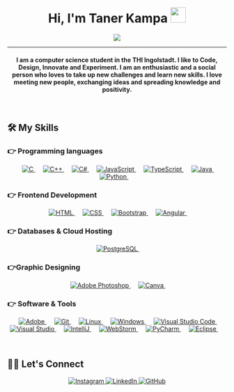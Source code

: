 <h1 align="center">Hi, I'm Taner Kampa <img src="https://media.giphy.com/media/hvRJCLFzcasrR4ia7z/giphy.gif" width="35"></h1>
<p align="center">
  <a href="https://github.com/DenverCoder1/readme-typing-svg"><img src="https://readme-typing-svg.herokuapp.com?color=51F794&center=true&vCenter=true&multiline=true&height=70&lines=Computer+Science+Student;Always+learning+new+things"></a>
</p>
<hr/>
<h4 align="center">I am a computer science student in the THI Ingolstadt. I like to Code, Design, Innovate and Experiment. I am an enthusiastic and a social person who loves to take up new challenges and learn new skills. I love meeting new people, exchanging ideas and spreading knowledge and positivity.</h4>
<br>

## 🛠️ My Skills

### 👉 Programming languages

<p align="center"> 
  &emsp; 
  <a href="https://www.cprogramming.com/" target="_blank"> 
    <img alt="C" src="https://img.shields.io/badge/c-%2300599C.svg?style=for-the-badge&logo=c&logoColor=white">
  </a> 
  &emsp;
  <a href="https://www.w3schools.com/cpp/" target="_blank"> 
    <img alt="C++" src="https://img.shields.io/badge/c++-%2300599C.svg?style=for-the-badge&logo=c%2B%2B&logoColor=white">
  </a> 
  &emsp;
    <a href="https://docs.microsoft.com/de-de/dotnet/csharp/" target="_blank"> 
    <img alt="C#" src="https://img.shields.io/badge/c%23-%23239120.svg?style=for-the-badge&logo=c-sharp&logoColor=white">
  </a> 
  &emsp;
  <a href="https://developer.mozilla.org/en-US/docs/Web/JavaScript" target="_blank"> 
     <img alt="JavaScript" src="https://img.shields.io/badge/javascript-%23323330.svg?style=for-the-badge&logo=javascript&logoColor=%23F7DF1E">
   </a>
  &emsp;
  <a href="https://www.typescriptlang.org/" target="_blank"> 
     <img alt="TypeScript" src="https://img.shields.io/badge/typescript-%23007ACC.svg?style=for-the-badge&logo=typescript&logoColor=white">
   </a>
  &emsp;
  <a href="https://www.java.com" target="_blank"> 
    <img alt="Java" src="https://img.shields.io/badge/java-%23ED8B00.svg?style=for-the-badge&logo=java&logoColor=white">
  </a>
  &emsp;
   <a href="https://www.python.org" target="_blank">
    <img alt="Python" src="https://img.shields.io/badge/python-%2314354C.svg?style=for-the-badge&logo=python&logoColor=white">
  </a>
&emsp; 
</p>

### 👉 Frontend Development

<p align="center"> 
    &emsp; 
    <a href="https://www.w3.org/html/" target="_blank"> 
        <img alt="HTML" src="https://img.shields.io/badge/html5-%23E34F26.svg?style=for-the-badge&logo=html5&logoColor=white">
    </a>   
    &emsp;
    <a href="https://www.w3schools.com/css/" target="_blank">
        <img alt="CSS" src="https://img.shields.io/badge/css3-%231572B6.svg?style=for-the-badge&logo=css3&logoColor=white">
    </a> 
    &emsp;
    <a href="https://getbootstrap.com" target="_blank"> 
        <img alt="Bootstrap" src="https://img.shields.io/badge/bootstrap-%23563D7C.svg?style=for-the-badge&logo=bootstrap&logoColor=white"/>
    </a>
    &emsp;
    <a href="https://angular.io/" target="_blank"> 
        <img alt="Angular" src="https://img.shields.io/badge/angular-%23DD0031.svg?style=for-the-badge&logo=angular&logoColor=white"/>
    </a>
    &emsp; 
</p>

### 👉 Databases & Cloud Hosting

<p align="center">
    &emsp;
    <a href="https://www.postgresql.org/" target="_blank">
        <img alt="PostgreSQL" src="https://img.shields.io/badge/postgres-%23316192.svg?style=for-the-badge&logo=postgresql&logoColor=white">
    </a>
    &emsp;
</p>
  
### 👉Graphic Designing
<p align="center">
    &emsp;
    <a href="https://www.adobe.com/de/products/photoshop.html" target="_blank"> 
        <img alt="Adobe Photoshop" src="https://img.shields.io/badge/adobephotoshop-%2331A8FF.svg?style=for-the-badge&logo=adobephotoshop&logoColor=white"/>
    </a>
    &emsp;
    <a href="https://www.canva.com/de_de/" target="_blank">
        <img alt="Canva" src="https://img.shields.io/badge/Canva-%2300C4CC.svg?style=for-the-badge&logo=Canva&logoColor=white"/>
    </a>
    &emsp; 
 </p>

### 👉 Software & Tools

<p align="center">
&emsp;
    <a href="#">
        <img alt="Adobe" src="https://img.shields.io/badge/adobe-%23FF0000.svg?style=for-the-badge&logo=adobe&logoColor=white">
    </a>
    &emsp;
    <a href="#">
        <img alt="Git" src="https://img.shields.io/badge/git-%23F05033.svg?style=for-the-badge&logo=git&logoColor=white">
    </a>
    &emsp;
    <a href="#">
        <img alt="Linux" src="https://img.shields.io/badge/Linux-FCC624?style=for-the-badge&logo=linux&logoColor=black">
    </a>
    &emsp;
    <a href="#">
        <img alt="Windows" src="https://img.shields.io/badge/Windows-0078D6?style=for-the-badge&logo=windows&logoColor=white">
    </a>
    &emsp;
    <a href="#">
        <img alt="Visual Studio Code" src="https://img.shields.io/badge/VisualStudioCode-0078d7.svg?style=for-the-badge&logo=visual-studio-code&logoColor=white">
    </a>
    &emsp;
    <a href="#">
        <img alt="Visual Studio" src="https://img.shields.io/badge/VisualStudio-5C2D91.svg?style=for-the-badge&logo=visual-studio&logoColor=white">
    </a>
    &emsp;
    <a href="#">
        <img alt="IntelliJ" src="https://img.shields.io/badge/IntelliJIDEA-000000.svg?style=for-the-badge&logo=intellij-idea&logoColor=white">
    </a>
    &emsp;
    <a href="#">
        <img alt="WebStorm" src="https://img.shields.io/badge/webstorm-143?style=for-the-badge&logo=webstorm&logoColor=white&color=black">
    </a>
    &emsp;
    <a href="#">
        <img alt="PyCharm" src="https://img.shields.io/badge/pycharm-143?style=for-the-badge&logo=pycharm&logoColor=black&color=black&labelColor=green">
    </a>
    &emsp;
    <a href="#">
        <img alt="Eclipse" src="https://img.shields.io/badge/Eclipse-FE7A16.svg?style=for-the-badge&logo=Eclipse&logoColor=white">
    </a>
 &emsp; 
</p>

<br/>

## 🙋‍♀️ Let's Connect

<p align="center">
    <a href="https://www.instagram.com/tanerkp/" target="_blank">
        <img src="https://img.shields.io/badge/tanerkp-%23E4405F.svg?style=for-the-badge&logo=Instagram&logoColor=white" alt="Instagram"/>
    </a>
    <a href="https://www.linkedin.com/in/tanerkampa/" target="_blank">
        <img src="https://img.shields.io/badge/linkedin-%230077B5.svg?style=for-the-badge&logo=linkedin&logoColor=white" alt="LinkedIn"/>
    </a>
    <a href="https://github.com/TanerKp" target="_blank">
        <img src="https://img.shields.io/badge/github-%23121011.svg?style=for-the-badge&logo=github&logoColor=white" alt="GitHub"/>
    </a>	
</p>
